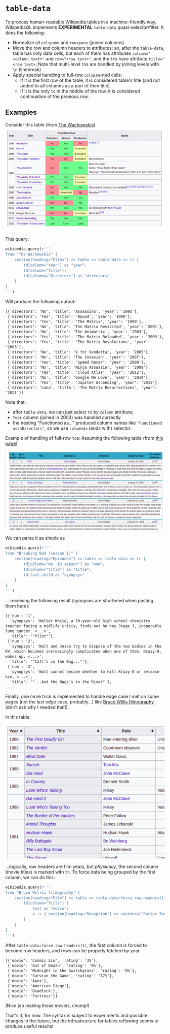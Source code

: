 # `table-data`

To process human-readable Wikipedia tables in a machine-friendly way, WikipediaQL implements **EXPERIMENTAL** `table-data` quasi-selector/filter. It does the following:

* Normalize all `colspan`s and `rowspan`s (joined columns)
* Move the row and column headers to attributes: so, after the `table-data`, table has only data cells, but each of them has attributes `column="<column text>"` and `row="<row text>"`, and the `tr`s have attribute `title="<row text>`; Note that multi-level `th`s are handled by joining levels with `\n` (linebreak)
* Apply special handling to full-row `colspan`-ned cells:
  * If it is the first row of the table, it is considered table's title (and not added to all columns as a part of their title)
  * If it is the only `td` in the middle of the row, it is considered continuation of the previous row.

## Examples

Consider this table (from [The Wachowskis](https://en.wikipedia.org/wiki/The_Wachowskis#Films))
![](./image00.png)

This query:
```py
wikipedia.query(r'''
from "The Wachowskis" {
    section[heading="Films"] >> table >> table-data >> tr {
        td[column="Year"] as "year";
        td[column="Title"];
        td[column$="Directors"] as "directors"
    }
}
''')
```

Will produce the following output:
```
[{'directors': 'No', 'title': 'Assassins', 'year': '1995'},
 {'directors': 'Yes', 'title': 'Bound', 'year': '1996'},
 {'directors': 'Yes', 'title': 'The Matrix', 'year': '1999'},
 {'directors': 'No', 'title': 'The Matrix Revisited', 'year': '2001'},
 {'directors': 'No', 'title': 'The Animatrix', 'year': '2003'},
 {'directors': 'Yes', 'title': 'The Matrix Reloaded', 'year': '2003'},
 {'directors': 'Yes', 'title': 'The Matrix Revolutions', 'year': '2003'},
 {'directors': 'No', 'title': 'V for Vendetta', 'year': '2005'},
 {'directors': 'No', 'title': 'The Invasion', 'year': '2007'},
 {'directors': 'Yes', 'title': 'Speed Racer', 'year': '2008'},
 {'directors': 'No', 'title': 'Ninja Assassin', 'year': '2009'},
 {'directors': 'Yes', 'title': 'Cloud Atlas', 'year': '2012'},
 {'directors': 'No', 'title': 'Google Me Love', 'year': '2014'},
 {'directors': 'Yes', 'title': 'Jupiter Ascending', 'year': '2015'},
 {'directors': 'Lana', 'title': 'The Matrix Resurrections', 'year': '2021'}]
```

Note that:
* after `table-data`, we can just select `td` by `column` attribute;
* `Year` column (joined in 2003) was handled correctly
* the nesting "Functioned as..." produced column names like `"Functioned as\nDirectors"`, so we use `column$=` (ends with) selector.


Example of handling of full-row `td`s: Assuming the following table (from [this page](https://en.wikipedia.org/wiki/Breaking_Bad_(season_1)#Episodes))

![](./image01.png)

We can parse it as simple as
```py
wikipedia.query(r'''
from "Breaking Bad (season 1)" {
    section[heading="Episodes"] >> table >> table-data >> tr {
        td[column="No. in season"] as "num";
        td[column="Title"] as "title";
        td:last-child as "synopsys"
    }
}
''')
```

....receiving the following result (synopses are shortened when pasting them here):
```
[{'num': '1',
  'synopsys': 'Walter White, a 50-year-old high school chemistry teacher facing a midlife crisis, finds out he has Stage 3, inoperable lung cancer. <...>',
  'title': '"Pilot"'},
 {'num': '2',
  'synopsys': 'Walt and Jesse try to dispose of the two bodies in the RV, which becomes increasingly complicated when one of them, Krazy-8, wakes up. <...>',
  'title': '"Cat\'s in the Bag..."'},
 {'num': '3',
  'synopsys': 'Walt cannot decide whether to kill Krazy-8 or release him. <...>',
  'title': '"...And the Bag\'s in the River"'},
....
```

Finally, one more trick is implemented to handle edge case I met on some pages (not the last edge case, probably...) like [Bruce Willis filmography](https://en.wikipedia.org/wiki/Bruce_Willis_filmography) (don't ask why I needed that!).

In this table:

![](./image02.png)

...logically, row headers are film years, but _physically_, the second column (movie titles) is marked with `th`. To force data being grouped by the first column, we can do this:
```py
wikipedia.query(r'''
from "Bruce Willis filmography" {
    section[heading="Film"] >> table >> table-data:force-row-headers(1) >> tr[title="2021"] {
        th[column="Title"] {
            text as "movie";
            a -> { section[heading="Reception"] >> sentence["Rotten Tomatoes"] >> text["\d+%"] as "rating" }
        }
    }
}
''')
```
After `table-data:force-row-headers(1)`, the first column is forced to become row headers, and rows can be properly fetched by year.

```
[{'movie': 'Cosmic Sin', 'rating': '3%'},
 {'movie': 'Out of Death', 'rating': '0%'},
 {'movie': 'Midnight in the Switchgrass', 'rating': '8%'},
 {'movie': 'Survive the Game', 'rating': '17%'},
 {'movie': 'Apex'},
 {'movie': 'American Siege'},
 {'movie': 'Deadlock'},
 {'movie': 'Fortress'}]
```

(Nice job making those movies, chump!)

That's it, for now. The syntax is subject to experiments and possible changes in the future, but the infrastructure for tables reflowing seems to produce useful results!
